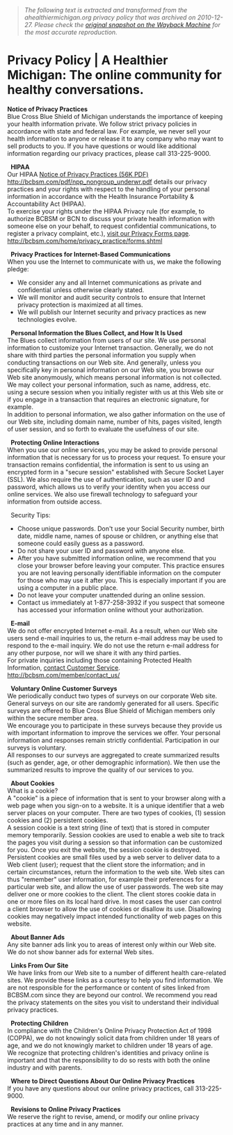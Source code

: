 > *The following text is extracted and transformed from the ahealthiermichigan.org privacy policy that was archived on 2010-12-27. Please check the [original snapshot on the Wayback Machine](https://web.archive.org/web/20101227135747id_/http%3A//www.ahealthiermichigan.org/DynamicTextPage.aspx%3Fpagekey%3DGlobal.PrivacyPolicy) for the most accurate reproduction.*

# Privacy Policy | A Healthier Michigan: The online community for healthy conversations.

**Notice of Privacy Practices**   
Blue Cross Blue Shield of Michigan understands the importance of keeping your health information private. We follow strict privacy policies in accordance with state and federal law. For example, we never sell your health information to anyone or release it to any company who may want to sell products to you. If you have questions or would like additional information regarding our privacy practices, please call 313-225-9000. 

  **HIPAA**   
Our HIPAA [Notice of Privacy Practices (56K PDF)](http://bcbsm.com/pdf/npp_nongroup_underwr.pdf) http://bcbsm.com/pdf/npp_nongroup_underwr.pdf details our privacy practices and your rights with respect to the handling of your personal information in accordance with the Health Insurance Portability & Accountability Act (HIPAA).   
To exercise your rights under the HIPAA Privacy rule (for example, to authorize BCBSM or BCN to discuss your private health information with someone else on your behalf, to request confidential communications, to register a privacy complaint, etc.), [visit our Privacy Forms page](http://bcbsm.com/home/privacy_practice/forms.shtml). http://bcbsm.com/home/privacy_practice/forms.shtml 

  **Privacy Practices for Internet-Based Communications**   
When you use the Internet to communicate with us, we make the following pledge:   
* We consider any and all Internet communications as private and confidential unless otherwise clearly stated.   
* We will monitor and audit security controls to ensure that Internet privacy protection is maximized at all times.   
* We will publish our Internet security and privacy practices as new technologies evolve. 

  **Personal Information the Blues Collect, and How It Is Used**   
The Blues collect information from users of our site. We use personal information to customize your Internet transaction. Generally, we do not share with third parties the personal information you supply when conducting transactions on our Web site. And generally, unless you specifically key in personal information on our Web site, you browse our Web site anonymously, which means personal information is not collected. We may collect your personal information, such as name, address, etc. using a secure session when you initially register with us at this Web site or if you engage in a transaction that requires an electronic signature, for example.   
In addition to personal information, we also gather information on the use of our Web site, including domain name, number of hits, pages visited, length of user session, and so forth to evaluate the usefulness of our site. 

  **Protecting Online Interactions**   
When you use our online services, you may be asked to provide personal information that is necessary for us to process your request. To ensure your transaction remains confidential, the information is sent to us using an encrypted form in a "secure session" established with Secure Socket Layer (SSL). We also require the use of authentication, such as user ID and password, which allows us to verify your identity when you access our online services. We also use firewall technology to safeguard your information from outside access. 

  Security Tips:   
* Choose unique passwords. Don't use your Social Security number, birth date, middle name, names of spouse or children, or anything else that someone could easily guess as a password.   
* Do not share your user ID and password with anyone else.   
* After you have submitted information online, we recommend that you close your browser before leaving your computer. This practice ensures you are not leaving personally identifiable information on the computer for those who may use it after you. This is especially important if you are using a computer in a public place.   
* Do not leave your computer unattended during an online session.   
* Contact us immediately at 1-877-258-3932 if you suspect that someone has accessed your information online without your authorization. 

  **E-mail**   
We do not offer encrypted Internet e-mail. As a result, when our Web site users send e-mail inquiries to us, the return e-mail address may be used to respond to the e-mail inquiry. We do not use the return e-mail address for any other purpose, nor will we share it with any third parties.   
For private inquiries including those containing Protected Health Information, [contact Customer Service](http://bcbsm.com/member/contact_us/). http://bcbsm.com/member/contact_us/ 

  **Voluntary Online Customer Surveys**   
We periodically conduct two types of surveys on our corporate Web site. General surveys on our site are randomly generated for all users. Specific surveys are offered to Blue Cross Blue Shield of Michigan members only within the secure member area.   
We encourage you to participate in these surveys because they provide us with important information to improve the services we offer. Your personal information and responses remain strictly confidential. Participation in our surveys is voluntary.   
All responses to our surveys are aggregated to create summarized results (such as gender, age, or other demographic information). We then use the summarized results to improve the quality of our services to you. 

  **About Cookies**   
What is a cookie?   
A "cookie" is a piece of information that is sent to your browser along with a web page when you sign-on to a website. It is a unique identifier that a web server places on your computer. There are two types of cookies, (1) session cookies and (2) persistent cookies.   
A session cookie is a text string (line of text) that is stored in computer memory temporarily. Session cookies are used to enable a web site to track the pages you visit during a session so that information can be customized for you. Once you exit the website, the session cookie is destroyed.   
Persistent cookies are small files used by a web server to deliver data to a Web client (user); request that the client store the information; and in certain circumstances, return the information to the web site. Web sites can thus "remember" user information, for example their preferences for a particular web site, and allow the use of user passwords. The web site may deliver one or more cookies to the client. The client stores cookie data in one or more files on its local hard drive. In most cases the user can control a client browser to allow the use of cookies or disallow its use. Disallowing cookies may negatively impact intended functionality of web pages on this website. 

  **About Banner Ads**   
Any site banner ads link you to areas of interest only within our Web site. We do not show banner ads for external Web sites. 

  **Links From Our Site**   
We have links from our Web site to a number of different health care-related sites. We provide these links as a courtesy to help you find information. We are not responsible for the performance or content of sites linked from BCBSM.com since they are beyond our control. We recommend you read the privacy statements on the sites you visit to understand their individual privacy practices. 

  **Protecting Children**   
In compliance with the Children's Online Privacy Protection Act of 1998 (COPPA), we do not knowingly solicit data from children under 18 years of age, and we do not knowingly market to children under 18 years of age.   
We recognize that protecting children's identities and privacy online is important and that the responsibility to do so rests with both the online industry and with parents. 

  **Where to Direct Questions About Our Online Privacy Practices**   
If you have any questions about our online privacy practices, call 313-225-9000. 

  **Revisions to Online Privacy Practices**   
We reserve the right to revise, amend, or modify our online privacy practices at any time and in any manner.
